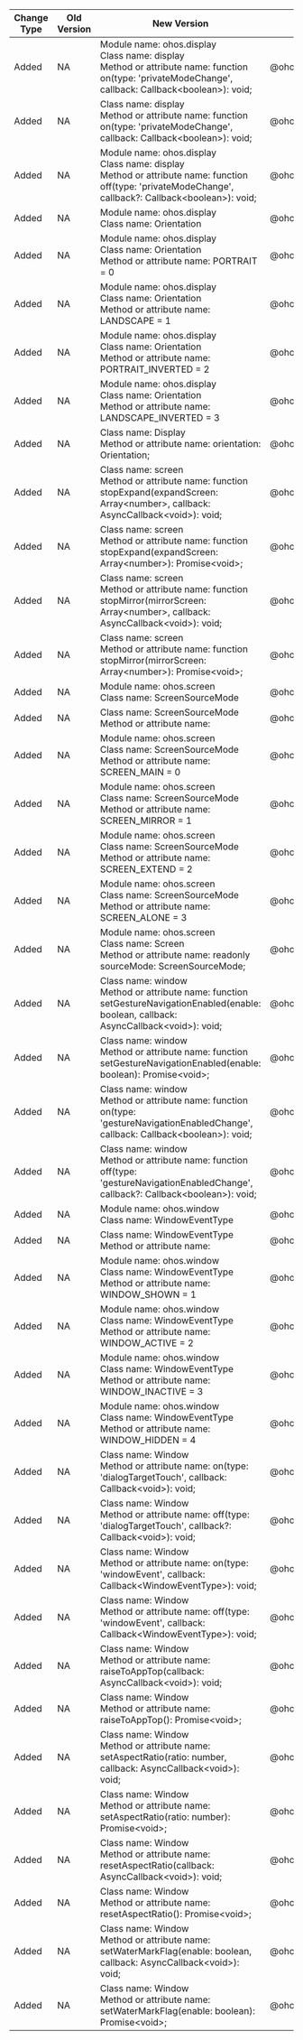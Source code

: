 | Change Type | Old Version | New Version | d.ts File |
| ---- | ------ | ------ | -------- |
|Added|NA|Module name: ohos.display<br>Class name: display<br>Method or attribute name: function on(type: 'privateModeChange', callback: Callback\<boolean>): void;|@ohos.display.d.ts|
|Added|NA|Class name: display<br>Method or attribute name: function on(type: 'privateModeChange', callback: Callback\<boolean>): void;|@ohos.display.d.ts|
|Added|NA|Module name: ohos.display<br>Class name: display<br>Method or attribute name: function off(type: 'privateModeChange', callback?: Callback\<boolean>): void;|@ohos.display.d.ts|
|Added|NA|Module name: ohos.display<br>Class name: Orientation|@ohos.display.d.ts|
|Added|NA|Module name: ohos.display<br>Class name: Orientation<br>Method or attribute name: PORTRAIT = 0|@ohos.display.d.ts|
|Added|NA|Module name: ohos.display<br>Class name: Orientation<br>Method or attribute name: LANDSCAPE = 1|@ohos.display.d.ts|
|Added|NA|Module name: ohos.display<br>Class name: Orientation<br>Method or attribute name: PORTRAIT_INVERTED = 2|@ohos.display.d.ts|
|Added|NA|Module name: ohos.display<br>Class name: Orientation<br>Method or attribute name: LANDSCAPE_INVERTED = 3|@ohos.display.d.ts|
|Added|NA|Class name: Display<br>Method or attribute name: orientation: Orientation;|@ohos.display.d.ts|
|Added|NA|Class name: screen<br>Method or attribute name: function stopExpand(expandScreen: Array\<number>, callback: AsyncCallback\<void>): void;|@ohos.screen.d.ts|
|Added|NA|Class name: screen<br>Method or attribute name: function stopExpand(expandScreen: Array\<number>): Promise\<void>;|@ohos.screen.d.ts|
|Added|NA|Class name: screen<br>Method or attribute name: function stopMirror(mirrorScreen: Array\<number>, callback: AsyncCallback\<void>): void;|@ohos.screen.d.ts|
|Added|NA|Class name: screen<br>Method or attribute name: function stopMirror(mirrorScreen: Array\<number>): Promise\<void>;|@ohos.screen.d.ts|
|Added|NA|Module name: ohos.screen<br>Class name: ScreenSourceMode|@ohos.screen.d.ts|
|Added|NA|Class name: ScreenSourceMode<br>Method or attribute name: |@ohos.screen.d.ts|
|Added|NA|Module name: ohos.screen<br>Class name: ScreenSourceMode<br>Method or attribute name: SCREEN_MAIN = 0|@ohos.screen.d.ts|
|Added|NA|Module name: ohos.screen<br>Class name: ScreenSourceMode<br>Method or attribute name: SCREEN_MIRROR = 1|@ohos.screen.d.ts|
|Added|NA|Module name: ohos.screen<br>Class name: ScreenSourceMode<br>Method or attribute name: SCREEN_EXTEND = 2|@ohos.screen.d.ts|
|Added|NA|Module name: ohos.screen<br>Class name: ScreenSourceMode<br>Method or attribute name: SCREEN_ALONE = 3|@ohos.screen.d.ts|
|Added|NA|Module name: ohos.screen<br>Class name: Screen<br>Method or attribute name: readonly sourceMode: ScreenSourceMode;|@ohos.screen.d.ts|
|Added|NA|Class name: window<br>Method or attribute name: function setGestureNavigationEnabled(enable: boolean, callback: AsyncCallback\<void>): void;|@ohos.window.d.ts|
|Added|NA|Class name: window<br>Method or attribute name: function setGestureNavigationEnabled(enable: boolean): Promise\<void>;|@ohos.window.d.ts|
|Added|NA|Class name: window<br>Method or attribute name: function on(type: 'gestureNavigationEnabledChange', callback: Callback\<boolean>): void;|@ohos.window.d.ts|
|Added|NA|Class name: window<br>Method or attribute name: function off(type: 'gestureNavigationEnabledChange', callback?: Callback\<boolean>): void;|@ohos.window.d.ts|
|Added|NA|Module name: ohos.window<br>Class name: WindowEventType|@ohos.window.d.ts|
|Added|NA|Class name: WindowEventType<br>Method or attribute name: |@ohos.window.d.ts|
|Added|NA|Module name: ohos.window<br>Class name: WindowEventType<br>Method or attribute name: WINDOW_SHOWN = 1|@ohos.window.d.ts|
|Added|NA|Module name: ohos.window<br>Class name: WindowEventType<br>Method or attribute name: WINDOW_ACTIVE = 2|@ohos.window.d.ts|
|Added|NA|Module name: ohos.window<br>Class name: WindowEventType<br>Method or attribute name: WINDOW_INACTIVE = 3|@ohos.window.d.ts|
|Added|NA|Module name: ohos.window<br>Class name: WindowEventType<br>Method or attribute name: WINDOW_HIDDEN = 4|@ohos.window.d.ts|
|Added|NA|Class name: Window<br>Method or attribute name: on(type: 'dialogTargetTouch', callback: Callback\<void>): void;|@ohos.window.d.ts|
|Added|NA|Class name: Window<br>Method or attribute name: off(type: 'dialogTargetTouch', callback?: Callback\<void>): void;|@ohos.window.d.ts|
|Added|NA|Class name: Window<br>Method or attribute name: on(type: 'windowEvent', callback: Callback\<WindowEventType>): void;|@ohos.window.d.ts|
|Added|NA|Class name: Window<br>Method or attribute name: off(type: 'windowEvent', callback: Callback\<WindowEventType>): void;|@ohos.window.d.ts|
|Added|NA|Class name: Window<br>Method or attribute name: raiseToAppTop(callback: AsyncCallback\<void>): void;|@ohos.window.d.ts|
|Added|NA|Class name: Window<br>Method or attribute name: raiseToAppTop(): Promise\<void>;|@ohos.window.d.ts|
|Added|NA|Class name: Window<br>Method or attribute name: setAspectRatio(ratio: number, callback: AsyncCallback\<void>): void;|@ohos.window.d.ts|
|Added|NA|Class name: Window<br>Method or attribute name: setAspectRatio(ratio: number): Promise\<void>;|@ohos.window.d.ts|
|Added|NA|Class name: Window<br>Method or attribute name: resetAspectRatio(callback: AsyncCallback\<void>): void;|@ohos.window.d.ts|
|Added|NA|Class name: Window<br>Method or attribute name: resetAspectRatio(): Promise\<void>;|@ohos.window.d.ts|
|Added|NA|Class name: Window<br>Method or attribute name: setWaterMarkFlag(enable: boolean, callback: AsyncCallback\<void>): void;|@ohos.window.d.ts|
|Added|NA|Class name: Window<br>Method or attribute name: setWaterMarkFlag(enable: boolean): Promise\<void>;|@ohos.window.d.ts|
